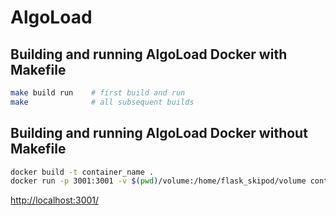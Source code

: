 # AlgoLoad

## Building and running AlgoLoad Docker with Makefile

```sh
make build run    # first build and run
make              # all subsequent builds
```

## Building and running AlgoLoad Docker without Makefile

```sh
docker build -t container_name .
docker run -p 3001:3001 -v $(pwd)/volume:/home/flask_skipod/volume container_name:latest
```

<http://localhost:3001/>
